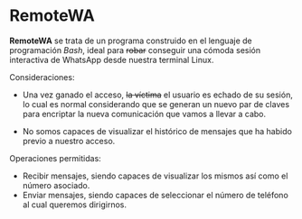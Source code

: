 # RemoteWA

**RemoteWA** se trata de un programa construido en el lenguaje de programación _Bash_, ideal para ~~robar~~ conseguir una cómoda sesión interactiva de WhatsApp desde nuestra terminal Linux.

Consideraciones:

* Una vez ganado el acceso, ~~la víctima~~ el usuario es echado de su sesión, lo cual es normal considerando que se generan un nuevo par de claves para encriptar la nueva comunicación que vamos a llevar a cabo.

* No somos capaces de visualizar el histórico de mensajes que ha habido previo a nuestro acceso.

Operaciones permitidas:

* Recibir mensajes, siendo capaces de visualizar los mismos así como el número asociado.
* Enviar mensajes, siendo capaces de seleccionar el número de teléfono al cual queremos dirigirnos.
